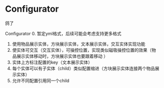 # Configurator

鸽了

Configurator
0. 暂定yml格式，后续可能会考虑支持更多格式
1. 使用物品展示实体，方块展示实体，文本展示实体，交互实体实现功能
2. 使实体可交互（交互实体），可操控位置，实现类似磁吸操控位置的效果（物品展示实体移动时，方块展示实体也要跟着移动 ）
3. 实体上方标注配置的key（文本展示实体）
4. 每个实体可以有子实体（child）类似配置缩进（方块展示实体连接两个物品展示实体）
5. 允许不同配置引用同一个child

